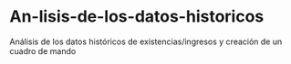 # An-lisis-de-los-datos-historicos
Análisis de los datos históricos de existencias/ingresos y creación de un cuadro de mando
